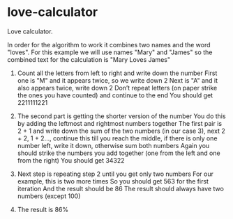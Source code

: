 # love-calculator
Love calculator.

In order for the algorithm to work it combines two names and the word "loves". For this example we will use names "Mary" and "James" so the combined text for the calculation is "Mary Loves James" 

1. Count all the letters from left to right and write down the number
First one is "M" and it appears twice, so we write down 2
Next is "A" and it also appears twice, write down 2
Don’t repeat letters (on paper strike the ones you have counted) and continue to the end
You should get 2211111221

2. The second part is getting the shorter version of the number
You do this by adding the leftmost and rightmost numbers together
The first pair is 2 + 1 and write down the sum of the two numbers (in our case 3), next 2 + 2, 1 + 2…, continue this till you reach the middle, if there is only one number left, write it down, otherwise sum both numbers
Again you should strike the numbers you add together (one from the left and one from the right)
You should get 34322

3. Next step is repeating step 2 until you get only two numbers
For our example, this is two more times
So you should get 563 for the first iteration
And the result should be 86
The result should always have two numbers (except 100)

4. The result is 86%
